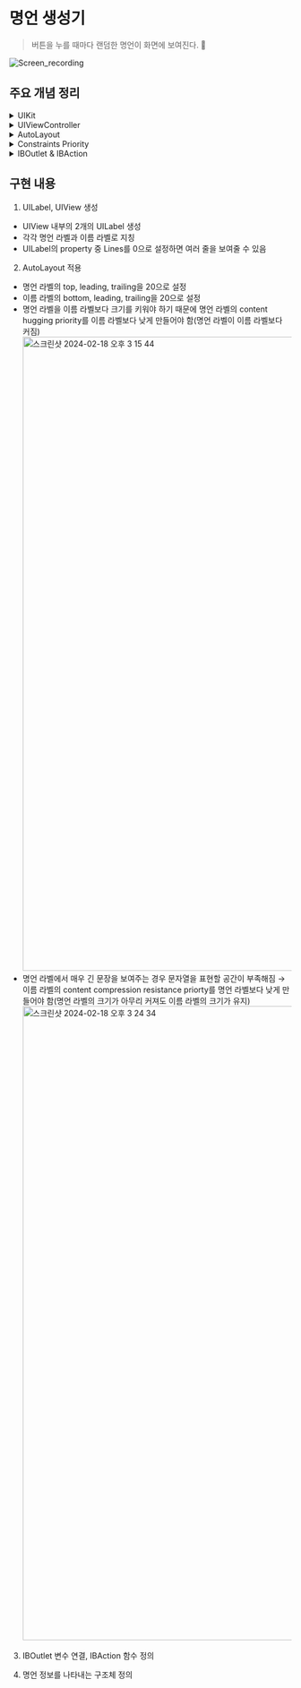 # 명언 생성기

> 버튼을 누를 때마다 랜덤한 명언이 화면에 보여진다. 💬

![Screen_recording](https://github.com/mijisuh/mijisuh/assets/57468832/ee353193-f576-4915-8294-fe6bb567f0e1)

## 주요 개념 정리

<details>
<summary>UIKit</summary>

- **사용자 인터페이스를 관리**하고 **사용자 이벤트를 처리**하는 것이 주 목적인 프레임워크
- 어플리케이션에서 <u>화면을 구성하는 요소</u>들이 이 프레임워크에 포함되어 있음
- UI-가 붙는 클래스를 사용하려면 `import UIKit`필요
- UIKit의 앱은 기본적으로 MVC 구조
</details>

<details><summary>UIViewController</summary>

- **UIView**는 <u>화면를 구성하는 기본 클래스</u>로 여러 UI 컴포넌트들이 UIView를 상속받고 있음
- **UIViewController**는 앱의 근간을 이루는 객체로 <u>전체적인 인터페이스의 레이아웃을 관리</u>하고 다른 ViewController와 함께 앱을 구성함(화면 하나를 관리하는 단위)
</details>

<details>
<summary>AutoLayout</summary>

- **아이폰의 다양한 해상도에 대응**하기 위한 개념으로 제약 조건(Constraints)으로 <u>뷰의 위치나 크기를 지정</u>할 수 있음
- 스토리보드에서 설정 가능
- 화면/뷰 간의 마진, 뷰 간의 정렬에 제약 조건 추가 가능
</details>


<details><summary>Constraints Priority</summary>

- UI Framework에서 제공되는 일부 view에는 **Intrinsic Content Size(고유 콘텐츠 크기)** 라는 개념이 있는데 이는 <u>뷰의 자체 콘텐츠 크기</u>를 말한다. 예를 들어, UILabel의 고유 콘텐츠 크기는 레이블의 텍스트 크기고, ImageView의 고유 콘텐츠 크기는 이미지 자체의 크기임

- 이렇게 라벨이나 버튼 등에서 텍스트나 이미지에 따라서 뷰의 크기가 결정되는 경우 <u>다른 뷰에 걸린 제약에 의해 본래의 고유 사이즈보다 크기가 늘어나거나 줄어드는 경우</u>가 있는데 이를 **Constraints Priority(제약 우선순위)** 를 활용해 조정할 수 있음
  - **고유 콘텐츠 크기 변경에 대한 우선순위**
  - 우선순위가 높을수록 우선적으로 적용 
  - 사이드 인스펙트 메뉴에서 설정
  - 우선순위는 1~1000 까지의 값 (1000: required, 750: high, 500: medium, 250: low)
  - **content hugging**과 **content compression resistance**로 구성
    <img width="687" alt="images_wansook0316_post_82c131b4-003e-4508-a210-4f0065bc879b_Screen Shot 2022-03-29 at 9 32 30 AM" src="https://github.com/mijisuh/mijisuh/assets/57468832/e50fb93b-6895-4e34-b05b-26f31cca8d33">

- <u>늘어나는 경우에 저항</u>하는 제약(최대 크기에 대한 제한)은 **content hugging**(우선순위가 높으면 자신의 크기 유지, 우선순위가 낮으면 크기가 늘어남)

- <u>줄어드는 경우에 저항</u>하는 제약(최소 크기에 대한 제한)은 **content compression resistance**(우선순위가 높으면 자신의 크기 유지, 우선순위가 낮으면 크기가 줄어듬)

</details>


<details><summary>IBOutlet & IBAction</summary>

- **IBOutlet**은 스토리보드에 등록한 UI 오브젝트를 <u>코드에서 변수로 접근</u>할 수 있게 만들어줌
- **IBAction**은 버튼과 연결시켜 <u>이벤트를 처리</u>할 수 있도록 함
</details>


## 구현 내용
1. UILabel, UIView 생성
  - UIView 내부의 2개의 UILabel 생성
  - 각각 명언 라벨과 이름 라벨로 지칭
  - UILabel의 property 중 Lines를 0으로 설정하면 여러 줄을 보여줄 수 있음

2. AutoLayout 적용
  - 명언 라벨의 top, leading, trailing을 20으로 설정
  - 이름 라벨의 bottom, leading, trailing을 20으로 설정
  - 명언 라벨을 이름 라벨보다 크기를 키워야 하기 때문에 명언 라벨의 content hugging priority를 이름 라벨보다 낮게 만들어야 함(명언 라벨이 이름 라벨보다 커짐)
    <img width="1133" alt="스크린샷 2024-02-18 오후 3 15 44" src="https://github.com/mijisuh/mijisuh/assets/57468832/41c8c4dc-0e62-4ffa-aa18-4b2076566e4f">
  - 명언 라벨에서 매우 긴 문장을 보여주는 경우 문자열을 표현할 공간이 부족해짐 → 이름 라벨의 content compression resistance priorty를 명언 라벨보다 낮게 만들어야 함(명언 라벨의 크기가 아무리 커져도 이름 라벨의 크기가 유지)
    <img width="1133" alt="스크린샷 2024-02-18 오후 3 24 34" src="https://github.com/mijisuh/mijisuh/assets/57468832/cb514e75-5d4b-4e13-99cf-9121b1819497">
    
3. IBOutlet 변수 연결, IBAction 함수 정의
   
4. 명언 정보를 나타내는 구조체 정의


